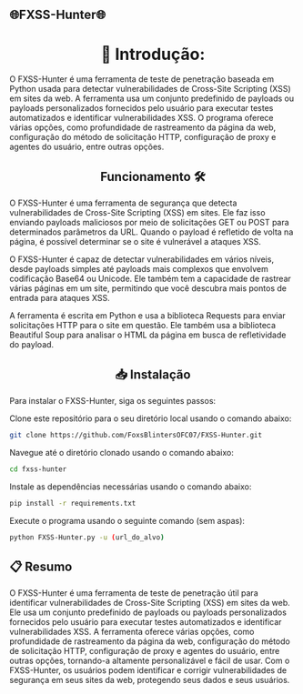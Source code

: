 ## 🌐FXSS-Hunter🌐
<h1 align="center">🚀 Introdução:</h1>

O FXSS-Hunter é uma ferramenta de teste de penetração baseada em Python usada para detectar vulnerabilidades de Cross-Site Scripting (XSS) em sites da web. A ferramenta usa um conjunto predefinido de payloads ou payloads personalizados fornecidos pelo usuário para executar testes automatizados e identificar vulnerabilidades XSS. O programa oferece várias opções, como profundidade de rastreamento da página da web, configuração do método de solicitação HTTP, configuração de proxy e agentes do usuário, entre outras opções.
<h2 align="center">Funcionamento 🛠️</h1>
O FXSS-Hunter é uma ferramenta de segurança que detecta vulnerabilidades de Cross-Site Scripting (XSS) em sites. Ele faz isso enviando payloads maliciosos por meio de solicitações GET ou POST para determinados parâmetros da URL. Quando o payload é refletido de volta na página, é possível determinar se o site é vulnerável a ataques XSS.

O FXSS-Hunter é capaz de detectar vulnerabilidades em vários níveis, desde payloads simples até payloads mais complexos que envolvem codificação Base64 ou Unicode. Ele também tem a capacidade de rastrear várias páginas em um site, permitindo que você descubra mais pontos de entrada para ataques XSS.

A ferramenta é escrita em Python e usa a biblioteca Requests para enviar solicitações HTTP para o site em questão. Ele também usa a biblioteca Beautiful Soup para analisar o HTML da página em busca de refletividade do payload.

<h2 align="center">📥 Instalação</h1>
Para instalar o FXSS-Hunter, siga os seguintes passos:

Clone este repositório para o seu diretório local usando o comando abaixo:
```sh
git clone https://github.com/FoxsBlintersOFC07/FXSS-Hunter.git
```
Navegue até o diretório clonado usando o comando abaixo:
```sh
cd fxss-hunter
```
Instale as dependências necessárias usando o comando abaixo:
```sh
pip install -r requirements.txt
```
Execute o programa usando o seguinte comando (sem aspas):
```sh
python FXSS-Hunter.py -u (url_do_alvo)
```

## 📋 Resumo

O FXSS-Hunter é uma ferramenta de teste de penetração útil para identificar vulnerabilidades de Cross-Site Scripting (XSS) em sites da web. Ele usa um conjunto predefinido de payloads ou payloads personalizados fornecidos pelo usuário para executar testes automatizados e identificar vulnerabilidades XSS. A ferramenta oferece várias opções, como profundidade de rastreamento da página da web, configuração do método de solicitação HTTP, configuração de proxy e agentes do usuário, entre outras opções, tornando-a altamente personalizável e fácil de usar. Com o FXSS-Hunter, os usuários podem identificar e corrigir vulnerabilidades de segurança em seus sites da web, protegendo seus dados e seus usuários.
